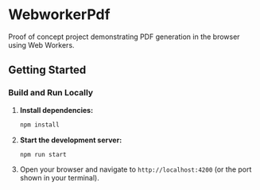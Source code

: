 # WebworkerPdf

Proof of concept project demonstrating PDF generation in the browser using Web Workers.

## Getting Started

### Build and Run Locally

1. **Install dependencies:**
    ```bash
    npm install
    ```

2. **Start the development server:**
    ```bash
    npm run start
    ```

3. Open your browser and navigate to `http://localhost:4200` (or the port shown in your terminal).
